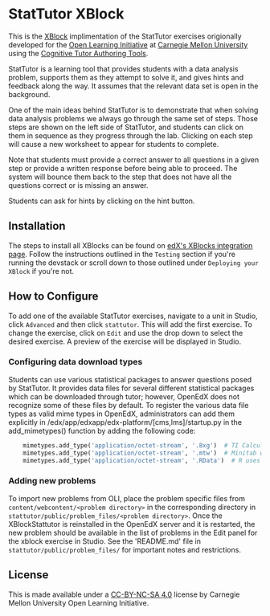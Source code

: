 # StatTutor XBlock

This is the [XBlock](https://github.com/edx/XBlock) implimentation of
the StatTutor exercises origionally developed for the
[Open Learning Initiative](http://oli.cmu.edu/) at
[Carnegie Mellon University](http://www.cmu.edu/) using the
[Cognitive Tutor Authoring Tools](http://ctat.pact.cs.cmu.edu).

StatTutor is a learning tool that provides students with a data analysis
problem, supports them as they attempt to solve it, and gives hints
and feedback along the way. It assumes that the relevant data set is
open in the background.

One of the main ideas behind StatTutor is to demonstrate that when
solving data analysis problems we always go through the same set of
steps. Those steps are shown on the left side of StatTutor, and students
can click on them in sequence as they progress through the
lab. Clicking on each step will cause a new worksheet to appear for
students to complete.

Note that students must provide a correct answer to all questions in a
given step or provide a written response before being able to
proceed. The system will bounce them back to the step that does not
have all the questions correct or is missing an answer.

Students can ask for hints by clicking on the hint button.

## Installation

The steps to install all XBlocks can be found on
[edX's XBlocks integration page](https://github.com/edx/edx-documentation/blob/master/en_us/developers/source/extending_platform/xblocks.rst#testing).
Follow the instructions outlined in the `Testing` section if you're running
the devstack or scroll down to those outlined under
`Deploying your XBlock` if you're not.

## How to Configure

To add one of the available StatTutor exercises, navigate to a unit in
Studio, click `Advanced` and then click `stattutor`. This will add the
first exercise. To change the exercise, click on `Edit` and use the
drop down to select the desired exercise. A preview of the exercise
will be displayed in Studio.

### Configuring data download types

Students can use various statistical packages to answer questions
posed by StatTutor.  It provides data files for several different
statistical packages which can be downloaded through tutor; however,
OpenEdX does not recognize some of these files by default.  To register
the various data file types as valid mime types in OpenEdX, administrators
can add them explicitly in /edx/app/edxapp/edx-platform/[cms,lms]/startup.py
in the add_mimetypes() function by adding the following code:

```python
    mimetypes.add_type('application/octet-stream', '.8xg')  # TI Calculator
    mimetypes.add_type('application/octet-stream', '.mtw')  # Minitab workbook
    mimetypes.add_type('application/octet-stream', '.RData')  # R uses .RData
```

### Adding new problems

To import new problems from OLI, place the problem specific files from
`content/webcontent/<problem directory>` in the corresponding directory in
`stattutor/public/problem_files/<problem directory>`.  Once the
XBlockStattutor is reinstalled in the OpenEdX server and it is restarted,
the new problem should be available in the list of problems in the Edit panel
for the xblock exercise in Studio.  See the 'README.md' file in
`stattutor/public/problem_files/` for important notes and restrictions.

## License

 This is made available under a [CC-BY-NC-SA 4.0](https://creativecommons.org/licenses/by-nc-sa/4.0/) license by Carnegie Mellon University Open Learning Initiative.
